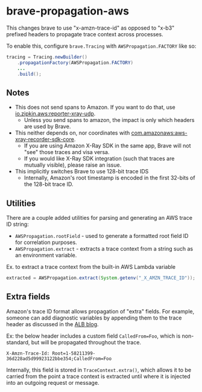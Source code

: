 # brave-propagation-aws
This changes brave to use "x-amzn-trace-id" as opposed to "x-b3" prefixed headers to propagate trace
context across processes.

To enable this, configure `brave.Tracing` with `AWSPropagation.FACTORY` like so:

```java
tracing = Tracing.newBuilder()
    .propagationFactory(AWSPropagation.FACTORY)
    ...
    .build();
```

## Notes
* This does not send spans to Amazon. If you want to do that, use [io.zipkin.aws:reporter-xray-udp](https://github.com/openzipkin/zipkin-aws).
  * Unless you send spans to amazon, the impact is only which headers are used by Brave.
* This neither depends on, nor coordinates with [com.amazonaws:aws-xray-recorder-sdk-core](http://docs.aws.amazon.com/xray/latest/devguide/xray-sdk-java.html).
  * If you are using Amazon X-Ray SDK in the same app, Brave will not "see" those traces and visa versa.
  * If you would like X-Ray SDK integration (such that traces are mutually visible), please raise an issue.
* This implicitly switches Brave to use 128-bit trace IDS
  * Internally, Amazon's root timestamp is encoded in the first 32-bits of the 128-bit trace ID.

## Utilities
There are a couple added utilities for parsing and generating an AWS trace ID string:

* `AWSPropagation.rootField` - used to generate a formatted root field ID for correlation purposes.
* `AWSPropagation.extract` - extracts a trace context from a string such as an environment variable.

Ex. to extract a trace context from the built-in AWS Lambda variable
```java
extracted = AWSPropagation.extract(System.getenv("_X_AMZN_TRACE_ID"));
```

## Extra fields
Amazon's trace ID format allows propagation of "extra" fields. For example, someone can add
diagnostic variables by appending them to the trace header as discussed in the [ALB blog](https://aws.amazon.com/blogs/aws/application-performance-percentiles-and-request-tracing-for-aws-application-load-balancer/).

Ex: the below header includes a custom field `CalledFrom=Foo`, which is non-standard, but will be
propagated throughout the trace.
```
X-Amzn-Trace-Id: Root=1-58211399-36d228ad5d99923122bbe354;CalledFrom=Foo
```

Internally, this field is stored in `TraceContext.extra()`, which allows it to be carried from the
point a trace context is extracted until where it is injected into an outgoing request or message.
